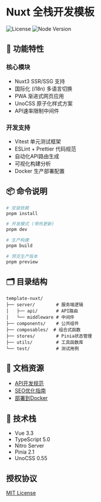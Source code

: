 # Nuxt 全栈开发模板

![License](https://img.shields.io/badge/License-MIT-blue)
![Node Version](https://img.shields.io/badge/Node-%3E%3D18.0.0-success)

## 🚀 功能特性

### 核心模块
- Nuxt3 SSR/SSG 支持
- 国际化 (i18n) 多语言切换
- PWA 渐进式网页应用
- UnoCSS 原子化样式方案
- API速率限制中间件

### 开发支持
- Vitest 单元测试框架
- ESLint + Prettier 代码规范
- 自动化API路由生成
- 可视化构建分析
- Docker 生产部署配置

## 📦 命令说明

```bash
# 安装依赖
pnpm install

# 开发模式 (带热更新)
pnpm dev

# 生产构建
pnpm build

# 预览生产版本
pnpm preview
```

## 🗂 目录结构

```
template-nuxt/
├── server/        # 服务端逻辑
│   ├── api/       # API路由
│   └── middleware # 中间件
├── components/    # 公共组件
├── composables/  # 组合式函数
├── stores/        # Pinia状态管理
├── utils/         # 工具函数库
└── test/          # 测试用例
```

## 📄 文档资源
- [API开发规范](./docs/API规范.md)
- [SEO优化指南](./docs/SEO-优化指南.md)
- [部署到Docker](./docs/Docker部署.md)

## 🔧 技术栈
- Vue 3.3
- TypeScript 5.0
- Nitro Server
- Pinia 2.1
- UnoCSS 0.55

## 授权协议
[MIT License](LICENSE)
